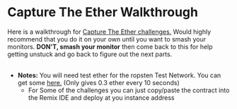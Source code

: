 # Capture The Ether Walkthrough

Here is a walkthrough for [Capture The Ether challenges.](https://capturetheether.com/) Would highly recommend that you do it on your own until you want to smash your monitors. **DON'T, smash your monitor** then come back to this for help getting unstuck and go back to figure out the next parts.
<br></br>

* **Notes:** You will need test ether for the ropsten Test Network. You can get some [here.](https://faucet.ropsten.be/) (Only gives 0.3 ether every 10 seconds)
    * For Some of the challenges you can just copy/paste the contract into the Remix IDE and deploy at you instance address